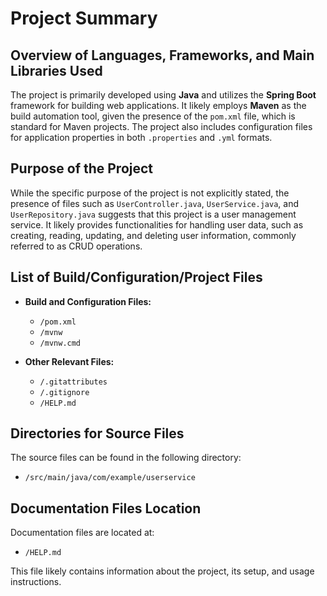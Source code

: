 # Project Summary

## Overview of Languages, Frameworks, and Main Libraries Used
The project is primarily developed using **Java** and utilizes the **Spring Boot** framework for building web applications. It likely employs **Maven** as the build automation tool, given the presence of the `pom.xml` file, which is standard for Maven projects. The project also includes configuration files for application properties in both `.properties` and `.yml` formats.

## Purpose of the Project
While the specific purpose of the project is not explicitly stated, the presence of files such as `UserController.java`, `UserService.java`, and `UserRepository.java` suggests that this project is a user management service. It likely provides functionalities for handling user data, such as creating, reading, updating, and deleting user information, commonly referred to as CRUD operations.

## List of Build/Configuration/Project Files
- **Build and Configuration Files:**
  - `/pom.xml`
  - `/mvnw`
  - `/mvnw.cmd`
  
- **Other Relevant Files:**
  - `/.gitattributes`
  - `/.gitignore`
  - `/HELP.md`

## Directories for Source Files
The source files can be found in the following directory:
- `/src/main/java/com/example/userservice`

## Documentation Files Location
Documentation files are located at:
- `/HELP.md` 

This file likely contains information about the project, its setup, and usage instructions.
